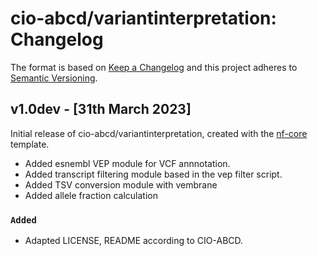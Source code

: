 # cio-abcd/variantinterpretation: Changelog

The format is based on [Keep a Changelog](https://keepachangelog.com/en/1.0.0/)
and this project adheres to [Semantic Versioning](https://semver.org/spec/v2.0.0.html).

## v1.0dev - [31th March 2023]

Initial release of cio-abcd/variantinterpretation, created with the [nf-core](https://nf-co.re/) template.

- Added esnembl VEP module for VCF annnotation.
- Added transcript filtering module based in the vep filter script.
- Added TSV conversion module with vembrane
- Added allele fraction calculation

### `Added`

- Adapted LICENSE, README according to CIO-ABCD.
